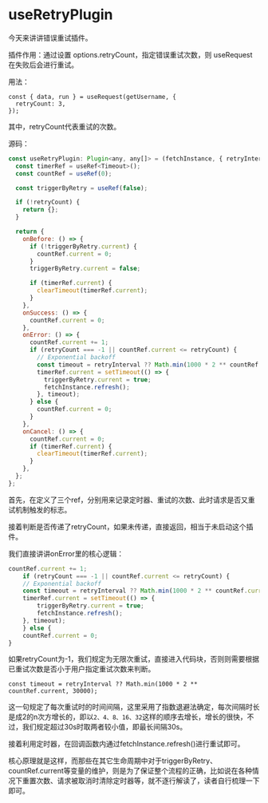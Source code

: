 # useRetryPlugin

今天来讲讲错误重试插件。

插件作用：通过设置 options.retryCount，指定错误重试次数，则 useRequest 在失败后会进行重试。

用法：
```
const { data, run } = useRequest(getUsername, {
  retryCount: 3,
});
```
其中，retryCount代表重试的次数。

源码：
```js
const useRetryPlugin: Plugin<any, any[]> = (fetchInstance, { retryInterval, retryCount }) => {
  const timerRef = useRef<Timeout>();
  const countRef = useRef(0);

  const triggerByRetry = useRef(false);

  if (!retryCount) {
    return {};
  }

  return {
    onBefore: () => {
      if (!triggerByRetry.current) {
        countRef.current = 0;
      }
      triggerByRetry.current = false;

      if (timerRef.current) {
        clearTimeout(timerRef.current);
      }
    },
    onSuccess: () => {
      countRef.current = 0;
    },
    onError: () => {
      countRef.current += 1;
      if (retryCount === -1 || countRef.current <= retryCount) {
        // Exponential backoff
        const timeout = retryInterval ?? Math.min(1000 * 2 ** countRef.current, 30000);
        timerRef.current = setTimeout(() => {
          triggerByRetry.current = true;
          fetchInstance.refresh();
        }, timeout);
      } else {
        countRef.current = 0;
      }
    },
    onCancel: () => {
      countRef.current = 0;
      if (timerRef.current) {
        clearTimeout(timerRef.current);
      }
    },
  };
};
```

首先，在定义了三个ref，分别用来记录定时器、重试的次数、此时请求是否又重试机制触发的标志。

接着判断是否传递了retryCount，如果未传递，直接返回，相当于未启动这个插件。

我们直接讲讲onError里的核心逻辑：
```js
countRef.current += 1;
    if (retryCount === -1 || countRef.current <= retryCount) {
    // Exponential backoff
    const timeout = retryInterval ?? Math.min(1000 * 2 ** countRef.current, 30000);
    timerRef.current = setTimeout(() => {
        triggerByRetry.current = true;
        fetchInstance.refresh();
    }, timeout);
    } else {
    countRef.current = 0;
}
```
如果retryCount为-1，我们规定为无限次重试，直接进入代码块，否则则需要根据已重试次数是否小于用户指定重试次数来判断。

`const timeout = retryInterval ?? Math.min(1000 * 2 ** countRef.current, 30000);`

这一句规定了每次重试时的时间间隔，这里采用了指数退避法确定，每次间隔时长是成2的n次方增长的，即以`2、4、8、16、32`这样的顺序去增长，增长的很快，不过，我们规定超过30s时取两者较小值，即最长间隔30s。

接着利用定时器，在回调函数内通过fetchInstance.refresh()进行重试即可。

核心原理就是这样，而那些在其它生命周期中对于triggerByRetry、countRef.current等变量的维护，则是为了保证整个流程的正确，比如说在各种情况下重置次数、请求被取消时清除定时器等，就不逐行解读了，读者自行梳理一下即可。

